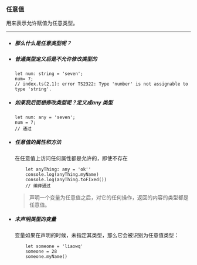 ### 任意值

用来表示允许赋值为任意类型。

* * *

- ##### 那么什么是任意类型呢？

- ##### 普通类型定义后是不允许修改类型的
    ```
    let num: string = 'seven';
    num= 7;
    // index.ts(2,1): error TS2322: Type 'number' is not assignable to type 'string'.

    ```

- ##### 如果我后面想修改类型呢？定义成any 类型
    ```
    let num: any = 'seven';
    num = 7;
    // 通过
    ```
- ##### 任意值的属性和方法
    
    在任意值上访问任何属性都是允许的，即使不存在

    ```
        let anyThing: any = 'ok''
        console.log(anyThing.myName)
        console.log(anyThing.toFIxed())
        // 编译通过
    ```
    
    > 声明一个变量为任意值之后，对它的任何操作，返回的内容的类型都是任意值。
- ##### 未声明类型的变量
    
    变量如果在声明的时候，未指定其类型，那么它会被识别为任意值类型：
    
    ```
        let someone = 'liaowq'
        someone = 28
        someone.myName()
    ```